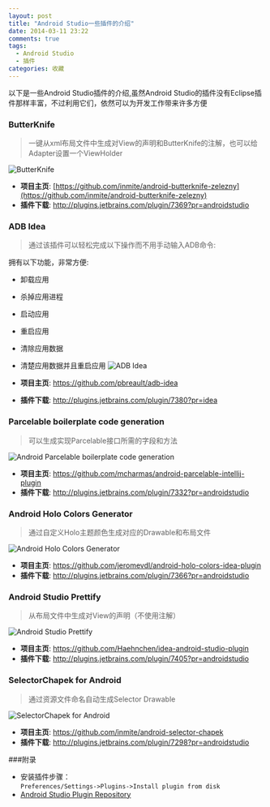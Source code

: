 ```yaml
---
layout: post
title: "Android Studio一些插件的介绍"
date: 2014-03-11 23:22
comments: true
tags:
  - Android Studio
  - 插件
categories: 收藏
---
```


以下是一些Android Studio插件的介绍,虽然Android Studio的插件没有Eclipse插件那样丰富，不过利用它们，依然可以为开发工作带来许多方便   
<!--more-->

### ButterKnife
  > 一键从xml布局文件中生成对View的声明和ButterKnife的注解，也可以给Adapter设置一个ViewHolder
  
  ![ButterKnife](https://github.com/inmite/android-butterknife-zelezny/raw/master/img/zelezny_animated.gif)
 - __项目主页__: [https://github.com/inmite/android-butterknife-zelezny](https://github.com/inmite/android-butterknife-zelezny)
 - __插件下载__: http://plugins.jetbrains.com/plugin/7369?pr=androidstudio

### ADB Idea
  > 通过该插件可以轻松完成以下操作而不用手动输入ADB命令:
  
 拥有以下功能，非常方便: 
 - 卸载应用
 - 杀掉应用进程
 - 启动应用
 - 重启应用
 - 清除应用数据
 - 清楚应用数据并且重启应用
 ![ADB Idea](https://github.com/pbreault/adb-idea/raw/master/website/find_actions.png)
 
 - __项目主页__: https://github.com/pbreault/adb-idea
 - __插件下载__: http://plugins.jetbrains.com/plugin/7380?pr=idea


### Parcelable boilerplate code generation
 > 可以生成实现Parcelable接口所需的字段和方法
 
 ![Android Parcelable boilerplate code generation](https://github.com/mcharmas/android-parcelable-intellij-plugin/raw/master/screenshot.png)

 - __项目主页__: https://github.com/mcharmas/android-parcelable-intellij-plugin
 - __插件下载__: http://plugins.jetbrains.com/plugin/7332?pr=androidstudio
 
### Android Holo Colors Generator
 > 通过自定义Holo主题颜色生成对应的Drawable和布局文件
        
 ![Android Holo Colors Generator](http://plugins.jetbrains.com/files/7366/screenshot_14379.png)    
 - __项目主页__: https://github.com/jeromevdl/android-holo-colors-idea-plugin
 - __插件下载__: http://plugins.jetbrains.com/plugin/7366?pr=androidstudio
 
### Android Studio Prettify
 > 从布局文件中生成对View的声明（不使用注解）
 
  ![Android Studio Prettify](http://plugins.jetbrains.com/files/7405/screenshot_14418.png)
 - __项目主页__: https://github.com/Haehnchen/idea-android-studio-plugin
 - __插件下载__: http://plugins.jetbrains.com/plugin/7405?pr=androidstudio
  
### SelectorChapek for Android
 > 通过资源文件命名自动生成Selector Drawable
 
 ![SelectorChapek for Android](http://plugins.jetbrains.com/files/7298/screenshot_14292.png)
 - __项目主页__: https://github.com/inmite/android-selector-chapek
 - __插件下载__: http://plugins.jetbrains.com/plugin/7298?pr=androidstudio

###附录
 - 安装插件步骤：  
	`Preferences/Settings->Plugins->Install plugin from disk`
 - [Android Studio Plugin Repository](http://plugins.jetbrains.com/?androidstudio)
